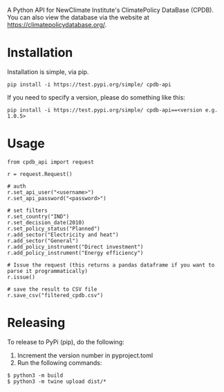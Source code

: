 A Python API for NewClimate Institute's ClimatePolicy DataBase (CPDB). You can also view the database via the website at https://climatepolicydatabase.org/.

# Installation

Installation is simple, via pip.

```
pip install -i https://test.pypi.org/simple/ cpdb-api
```

If you need to specify a version, please do something like this:
```
pip install -i https://test.pypi.org/simple/ cpdb-api==<version e.g. 1.0.5>
```

# Usage

```
from cpdb_api import request 

r = request.Request()

# auth
r.set_api_user("<username>")
r.set_api_password("<password>")

# set filters
r.set_country("IND")
r.set_decision_date(2010)
r.set_policy_status("Planned")
r.add_sector("Electricity and heat")
r.add_sector("General")
r.add_policy_instrument("Direct investment")
r.add_policy_instrument("Energy efficiency")

# Issue the request (this returns a pandas dataframe if you want to parse it programmatically)
r.issue()

# save the result to CSV file
r.save_csv("filtered_cpdb.csv")
```

# Releasing

To release to PyPi (pip), do the following:

1. Increment the version number in pyproject.toml
2. Run the following commands:
```
$ python3 -m build
$ python3 -m twine upload dist/*
```
